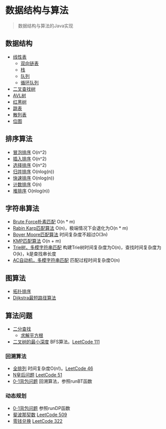 # 数据结构与算法
> 数据结构与算法的Java实现

## 数据结构
* [线性表](src/main/java/datastructure/lineartable)
    * [双向链表](src/main/java/datastructure/lineartable/DoublyLinkedList.java)
    * [栈](src/main/java/datastructure/lineartable/Stack.java)
    * [队列](src/main/java/datastructure/lineartable/Queue.java)
    * [循环队列](src/main/java/datastructure/lineartable/CircularQueue.java)
* [二叉查找树](src/main/java/datastructure/binarysearchtree/BinarySearchTree.java)
* [AVL树](src/main/java/datastructure/balancedtree/AVLTree.java)
* [红黑树](src/main/java/datastructure/balancedtree/RedBlackTree.java)
* [跳表](src/main/java/datastructure/skiplist/SkipList.java)
* [散列表](src/main/java/datastructure/hashtable/HashTable.java)
* [位图](src/main/java/datastructure/bitmap/BitMap.java)

## 排序算法
* [冒泡排序](src/main/java/sort/BubbleSort.java)  O(n^2)
* [插入排序](src/main/java/sort/InsertionSort.java) O(n^2)
* [选择排序](src/main/java/sort/SelectionSort.java) O(n^2)
* [归并排序](src/main/java/sort/MergeSort.java) O(nlog(n))
* [快速排序](src/main/java/sort/QuickSort.java) O(nlog(n))
* [计数排序](src/main/java/sort/CountingSort.java) O(n)
* [堆排序](src/main/java/sort/HeapSort.java) O(nlog(n))
    
## 字符串算法
* [Brute Force朴素匹配](src/main/java/string/BruteForce.java) O(n * m)
* [Rabin Karp匹配算法](src/main/java/string/RabinKarp.java) O(n)，极端情况下会退化为O(n * m)
* [Boyer Moore匹配算法](src/main/java/string/BoyerMoore.java) 时间复杂度不超过O(3n)
* [KMP匹配算法](src/main/java/string/KMP.java) O(n + m)
* [Trie树，多模字符串匹配](src/main/java/string/Trie.java) 构建Trie树时间复杂度为O(n)，查找时间复杂度为O(k)，k是查找串长度
* [AC自动机，多模字符串匹配](src/main/java/string/AC.java) 匹配过程时间复杂度O(n)

## 图算法
* [拓扑排序](src/main/java/graph/Topology.java)
* [Dijkstra最短路径算法](src/main/java/graph/Dijkstra.java)

## 算法问题
* [二分查找](src/main/java/problems/BinarySearch.java)
    * [求解平方根](src/main/java/problems/BinarySearch.java)
* [二叉树的最小深度](src/main/java/problems/MinDepth.java) BFS算法。[LeetCode 111](https://leetcode-cn.com/problems/minimum-depth-of-binary-tree/) 

### 回溯算法
* [全排列](src/main/java/problems/Permutation.java) 时间复杂度O(n!)。[LeetCode 46](https://leetcode-cn.com/problems/permutations/)
* [N皇后问题](src/main/java/problems/NQueens.java) [LeetCode 51](https://leetcode-cn.com/problems/n-queens/)
* [0-1背包问题](src/main/java/problems/Backpack.java) 回溯算法，参照runBT函数

### 动态规划
* [0-1背包问题](src/main/java/problems/Backpack.java) 参照runDP函数
* [斐波那契数](src/main/java/problems/Fibonacci.java) [LeetCode 509](https://leetcode-cn.com/problems/fibonacci-number/)
* [零钱兑换](src/main/java/problems/CoinChange.java) [LeetCode 322](https://leetcode-cn.com/problems/coin-change/)
